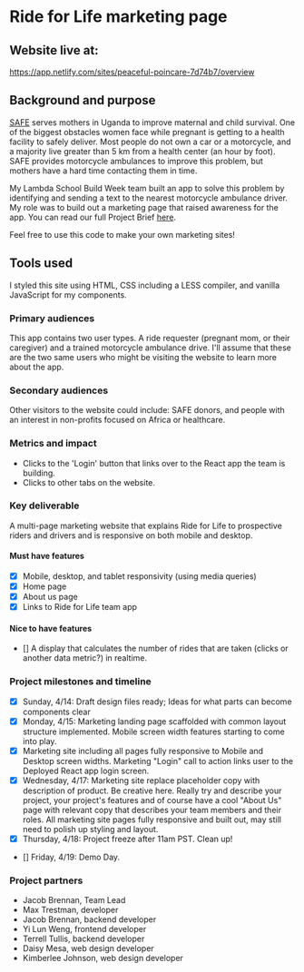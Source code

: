 # Ride for Life marketing page 

## Website live at: 
https://app.netlify.com/sites/peaceful-poincare-7d74b7/overview 

## Background and purpose 

[SAFE](http://www.safemotherssafebabies.org/) serves mothers in Uganda to improve maternal and child survival. One of the biggest obstacles women face while pregnant is getting to a health facility to safely deliver. Most people do not own a car or a motorcycle, and a majority live greater than 5 km from a health center (an hour by foot). SAFE provides motorcycle ambulances to improve this problem, but mothers have a hard time contacting them in time. 

My Lambda School Build Week team built an app to solve this problem by identifying and sending a text to the nearest motorcycle ambulance driver. My role was to build out a marketing page that raised awareness for the app. You can read our full Project Brief [here](https://docs.google.com/document/d/1P0qWOmw0ypnF-0viN9N94EMZqlG3g_OduNoonBzYEK0/edit). 

Feel free to use this code to make your own marketing sites! 

## Tools used 
I styled this site using HTML, CSS including a LESS compiler, and vanilla JavaScript for my components. 

### Primary audiences 
This app contains two user types. A ride requester (pregnant mom, or their caregiver) and a trained motorcycle ambulance drive. I'll assume that these are the two same users who might be visiting the website to learn more about the app. 

### Secondary audiences 
Other visitors to the website could include: SAFE donors, and people with an interest in non-profits focused on Africa or healthcare. 

### Metrics and impact
- Clicks to the 'Login' button that links over to the React app the team is building.
- Clicks to other tabs on the website.  

### Key deliverable 
A multi-page marketing website that explains Ride for Life to prospective riders and drivers and is responsive on both mobile and desktop. 

#### Must have features  
- [x] Mobile, desktop, and tablet responsivity (using media queries)
- [x] Home page
- [x] About us page 
- [x] Links to Ride for Life team app 

#### Nice to have features 
- [] A display that calculates the number of rides that are taken (clicks or another data metric?) in realtime. 

### Project milestones and timeline 
- [x] Sunday, 4/14: Draft design files ready; Ideas for what parts can become components clear
- [x] Monday, 4/15: Marketing landing page scaffolded with common layout structure implemented. Mobile screen width features starting to come into play.
- [x] Marketing site including all pages fully responsive to Mobile and Desktop screen widths. Marketing "Login" call to action links user to the Deployed React app login screen.
- [x] Wednesday, 4/17: Marketing site replace placeholder copy with description of product. Be creative here. Really try and describe your project, your project's features and of course have a cool "About Us" page with relevant copy that describes your team members and their roles. All marketing site pages fully responsive and built out, may still need to polish up styling and layout.
- [x] Thursday, 4/18: Project freeze after 11am PST. Clean up! 
- [] Friday, 4/19: Demo Day. 

### Project partners 
- Jacob Brennan, Team Lead  
- Max Trestman, developer 
- Jacob Brennan, backend developer 
- Yi Lun Weng, frontend developer
- Terrell Tullis, backend developer 
- Daisy Mesa, web design developer
- Kimberlee Johnson, web design developer 
